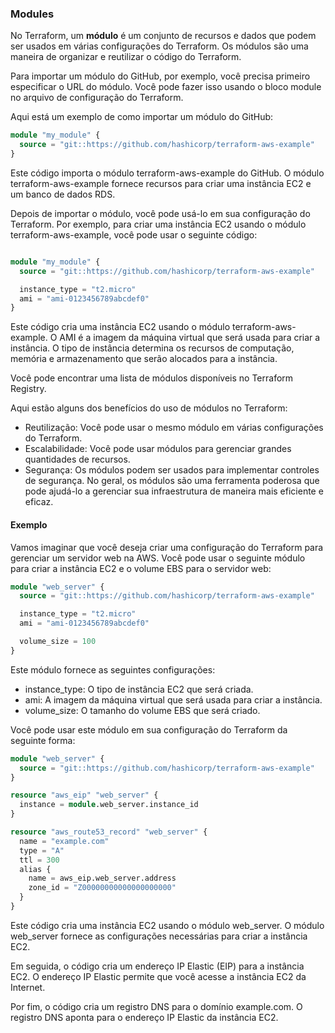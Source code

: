 ### Modules

No Terraform, um **módulo** é um conjunto de recursos e dados que podem ser usados em várias configurações do Terraform. 
Os módulos são uma maneira de organizar e reutilizar o código do Terraform.

Para importar um módulo do GitHub, por exemplo, você precisa primeiro especificar o URL do módulo. 
Você pode fazer isso usando o bloco module no arquivo de configuração do Terraform.

Aqui está um exemplo de como importar um módulo do GitHub:

```terraform
module "my_module" {
  source = "git::https://github.com/hashicorp/terraform-aws-example"
}
```

Este código importa o módulo terraform-aws-example do GitHub. O módulo terraform-aws-example fornece recursos para criar uma instância EC2 e um banco de dados RDS.

Depois de importar o módulo, você pode usá-lo em sua configuração do Terraform.
Por exemplo, para criar uma instância EC2 usando o módulo terraform-aws-example, você pode usar o seguinte código:

```terraform

module "my_module" {
  source = "git::https://github.com/hashicorp/terraform-aws-example"

  instance_type = "t2.micro"
  ami = "ami-0123456789abcdef0"
}
```


Este código cria uma instância EC2 usando o módulo terraform-aws-example. 
O AMI é a imagem da máquina virtual que será usada para criar a instância. 
O tipo de instância determina os recursos de computação, memória e armazenamento que serão alocados para a instância.

Você pode encontrar uma lista de módulos disponíveis no Terraform Registry.

Aqui estão alguns dos benefícios do uso de módulos no Terraform:

- Reutilização: Você pode usar o mesmo módulo em várias configurações do Terraform.
- Escalabilidade: Você pode usar módulos para gerenciar grandes quantidades de recursos.
- Segurança: Os módulos podem ser usados para implementar controles de segurança.
No geral, os módulos são uma ferramenta poderosa que pode ajudá-lo a gerenciar sua infraestrutura de maneira mais eficiente e eficaz.

#### Exemplo

Vamos imaginar que você deseja criar uma configuração do Terraform para gerenciar um servidor web na AWS. 
Você pode usar o seguinte módulo para criar a instância EC2 e o volume EBS para o servidor web:

```terraform
module "web_server" {
  source = "git::https://github.com/hashicorp/terraform-aws-example"

  instance_type = "t2.micro"
  ami = "ami-0123456789abcdef0"

  volume_size = 100
}

```
Este módulo fornece as seguintes configurações:

* instance_type: O tipo de instância EC2 que será criada.
* ami: A imagem da máquina virtual que será usada para criar a instância.
* volume_size: O tamanho do volume EBS que será criado.

Você pode usar este módulo em sua configuração do Terraform da seguinte forma:

```terraform
module "web_server" {
  source = "git::https://github.com/hashicorp/terraform-aws-example"
}

resource "aws_eip" "web_server" {
  instance = module.web_server.instance_id
}

resource "aws_route53_record" "web_server" {
  name = "example.com"
  type = "A"
  ttl = 300
  alias {
    name = aws_eip.web_server.address
    zone_id = "Z00000000000000000000"
  }
}
```

Este código cria uma instância EC2 usando o módulo web_server. 
O módulo web_server fornece as configurações necessárias para criar a instância EC2.

Em seguida, o código cria um endereço IP Elastic (EIP) para a instância EC2. O endereço IP Elastic permite que você acesse a instância EC2 da Internet.

Por fim, o código cria um registro DNS para o domínio example.com. O registro DNS aponta para o endereço IP Elastic da instância EC2.
